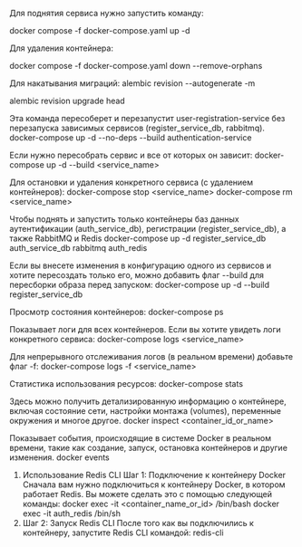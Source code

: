 Для поднятия сервиса нужно запустить команду:

docker compose -f docker-compose.yaml up -d

Для удаления контейнера:

docker compose -f docker-compose.yaml down --remove-orphans

Для накатывания миграций:
alembic revision --autogenerate -m

alembic revision upgrade head

Эта команда пересоберет и перезапустит user-registration-service без перезапуска зависимых сервисов (register_service_db, rabbitmq).
docker-compose up -d --no-deps --build authentication-service

Если нужно пересобрать сервис и все от которых он зависит:
docker-compose up -d --build <service_name>

Для остановки и удаления конкретного сервиса (с удалением контейнеров):
docker-compose stop <service_name>
docker-compose rm <service_name>

Чтобы поднять и запустить только контейнеры баз данных аутентификации (auth_service_db), регистрации (register_service_db), а также RabbitMQ и Redis 
docker-compose up -d register_service_db auth_service_db rabbitmq auth_redis

Если вы внесете изменения в конфигурацию одного из сервисов и хотите пересоздать только его, можно добавить флаг --build для пересборки образа перед запуском:
docker-compose up -d --build register_service_db

Просмотр состояния контейнеров:
docker-compose ps

Показывает логи для всех контейнеров. Если вы хотите увидеть логи конкретного сервиса:
docker-compose logs <service_name>

Для непрерывного отслеживания логов (в реальном времени) добавьте флаг -f:
docker-compose logs -f <service_name>

Статистика использования ресурсов:
docker-compose stats

Здесь можно получить детализированную информацию о контейнере, включая состояние сети, настройки монтажа (volumes), переменные окружения и многое другое.
docker inspect <container_id_or_name>

Показывает события, происходящие в системе Docker в реальном времени, такие как создание, запуск, остановка контейнеров и другие изменения.
docker events


1. Использование Redis CLI
Шаг 1: Подключение к контейнеру Docker
Сначала вам нужно подключиться к контейнеру Docker, в котором работает Redis. Вы можете сделать это с помощью следующей команды:
docker exec -it <container_name_or_id> /bin/bash
docker exec -it auth_redis /bin/sh
2. Шаг 2: Запуск Redis CLI
После того как вы подключились к контейнеру, запустите Redis CLI командой:
redis-cli


